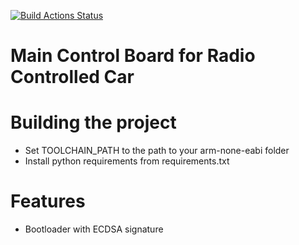 [![Build Actions Status](https://github.com/ma89vik/rc_car_control_board/workflows/Build/badge.svg)](https://github.com/ma89vik/rc_car_control_board/actions)
# Main Control Board for Radio Controlled Car

# Building the project
 * Set TOOLCHAIN_PATH to the path to your arm-none-eabi folder
 * Install python requirements from requirements.txt

# Features
 * Bootloader with ECDSA signature

